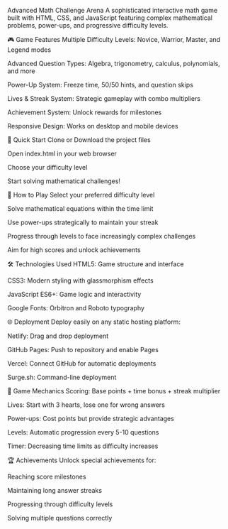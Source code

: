 Advanced Math Challenge Arena
A sophisticated interactive math game built with HTML, CSS, and JavaScript featuring complex mathematical problems, power-ups, and progressive difficulty levels.

🎮 Game Features
Multiple Difficulty Levels: Novice, Warrior, Master, and Legend modes

Advanced Question Types: Algebra, trigonometry, calculus, polynomials, and more

Power-Up System: Freeze time, 50/50 hints, and question skips

Lives & Streak System: Strategic gameplay with combo multipliers

Achievement System: Unlock rewards for milestones

Responsive Design: Works on desktop and mobile devices

🚀 Quick Start
Clone or Download the project files

Open index.html in your web browser

Choose your difficulty level

Start solving mathematical challenges!

🎯 How to Play
Select your preferred difficulty level

Solve mathematical equations within the time limit

Use power-ups strategically to maintain your streak

Progress through levels to face increasingly complex challenges

Aim for high scores and unlock achievements

🛠️ Technologies Used
HTML5: Game structure and interface

CSS3: Modern styling with glassmorphism effects

JavaScript ES6+: Game logic and interactivity

Google Fonts: Orbitron and Roboto typography

🌐 Deployment
Deploy easily on any static hosting platform:

Netlify: Drag and drop deployment

GitHub Pages: Push to repository and enable Pages

Vercel: Connect GitHub for automatic deployments

Surge.sh: Command-line deployment

🎨 Game Mechanics
Scoring: Base points + time bonus + streak multiplier

Lives: Start with 3 hearts, lose one for wrong answers

Power-ups: Cost points but provide strategic advantages

Levels: Automatic progression every 5-10 questions

Timer: Decreasing time limits as difficulty increases

🏆 Achievements
Unlock special achievements for:

Reaching score milestones

Maintaining long answer streaks

Progressing through difficulty levels

Solving multiple questions correctly
